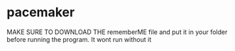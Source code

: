 # pacemaker
MAKE SURE TO DOWNLOAD THE rememberME file and put it in your folder before running the program. It wont run without it

